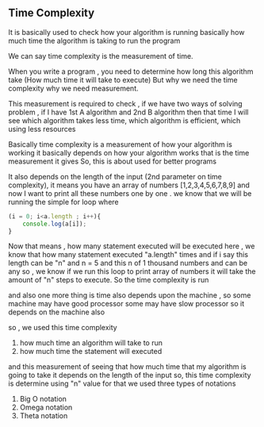 ## Time Complexity

It is basically used to check how your algorithm is running basically how much time the algorithm is taking to run the program

We can say time complexity is the measurement of time.

When you write a program , you need to determine how long this algorithm take (How much time it will take to execute)
But why we need the time complexity why we need measurement.

This measurement is required to check , if we have two ways of solving problem , if I have 1st A algorithm and 2nd B algorithm  then that time I will see which algorithm takes less time, which algorithm is efficient, which using less resources

Basically time complexity is a measurement of how your algorithm is working it basically depends on how your algorithm works that is the time measurement it gives 
So, this is about used for better programs 

It also depends on the length of the input (2nd parameter on time complexity), it means you have an array of numbers [1,2,3,4,5,6,7,8,9] and now I want to print all these numbers one by one . we know that we will be running the simple for loop where 
```js
(i = 0; i<a.length ; i++){
    console.log(a[i]);
}
```

Now that means , how many statement executed will be executed here , we know that how many statement executed "a.length" times and if i say this length can be "n" and n = 5 and this n of 1 thousand numbers and can be any
so , we know if we run this loop to print array of numbers it will take the amount of "n" steps to execute. So the time complexity is run 

and also one more thing is time also depends upon the machine , so some machine may have good processor some may have slow processor so it depends on the machine also

so , we used this time complexity 
1. how much time an algorithm will take to run
2. how much time the statement will executed 

and this measurement of seeing that how much time that my algorithm is going to take it depends on the length of the input so, this time complexity is determine using "n" value for that we used three types of notations

1. Big O notation
2. Omega notation
3. Theta notation
